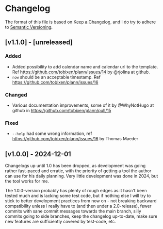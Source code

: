 # Changelog

The format of this file is based on [Keep a Changelog](https://keepachangelog.com/en/1.1.0/), 
and I do try to adhere to [Semantic Versioning](https://semver.org/spec/v2.0.0.html).

## [v1.1.0] - [unreleased]

### Added

* Added possibility to add calendar name and calendar url to the template.  Ref https://github.com/tobixen/plann/issues/14 by @rjolina at github.
* `now` should be an acceptable timestamp.  Ref https://github.com/tobixen/plann/issues/16

### Changed

* Various documentation improvements, some of it by @WhyNotHugo at github in https://github.com/tobixen/plann/pull/15

### Fixed

* `--help` had some wrong information, ref https://github.com/tobixen/plann/issues/16 by Thomas Maeder

## [v1.0.0] - 2024-12-01

Changelogs up until 1.0 has been dropped, as development was going
rather fast-paced and erratic, with the priority of getting a tool the
author can use for his daily planning.  Very little development was
done in 2024, but the tool works for me.

The 1.0.0-version probably has plenty of rough edges as it hasn't been
tested much and is lacking some test code, but if nothing else I will
try to stick to better development practices from now on - not
breaking backward compatibility unless I really have to (and then
under a 2.0-release), fewer commits with sane commit messages towards
the main branch, silly commits going to side branches, keep the
changelog up-to-date, make sure new features are sufficiently covered
by test-code, etc.
